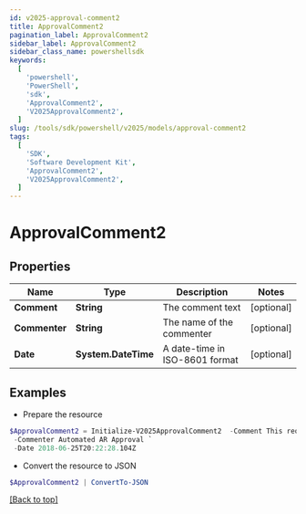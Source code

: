 ```yaml
---
id: v2025-approval-comment2
title: ApprovalComment2
pagination_label: ApprovalComment2
sidebar_label: ApprovalComment2
sidebar_class_name: powershellsdk
keywords:
  [
    'powershell',
    'PowerShell',
    'sdk',
    'ApprovalComment2',
    'V2025ApprovalComment2',
  ]
slug: /tools/sdk/powershell/v2025/models/approval-comment2
tags:
  [
    'SDK',
    'Software Development Kit',
    'ApprovalComment2',
    'V2025ApprovalComment2',
  ]
---
```


# ApprovalComment2

## Properties

| Name | Type | Description | Notes |
| --- | --- | --- | --- |
| **Comment** | **String** | The comment text | [optional] |
| **Commenter** | **String** | The name of the commenter | [optional] |
| **Date** | **System.DateTime** | A date-time in ISO-8601 format | [optional] |

## Examples

- Prepare the resource

```powershell
$ApprovalComment2 = Initialize-V2025ApprovalComment2  -Comment This request was autoapproved by our automated ETS subscriber. `
 -Commenter Automated AR Approval `
 -Date 2018-06-25T20:22:28.104Z
```

- Convert the resource to JSON

```powershell
$ApprovalComment2 | ConvertTo-JSON
```

[[Back to top]](#)
